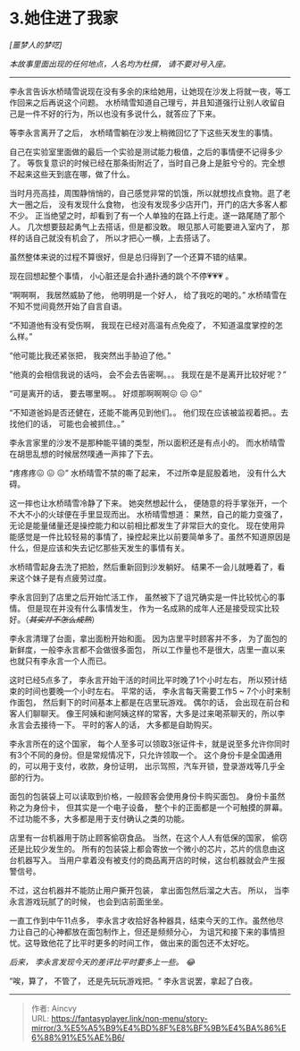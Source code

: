 # 3.她住进了我家


*[噩梦人的梦呓]*

*本故事里面出现的任何地点，人名均为杜撰， 请不要对号入座。*

-----

李永言告诉水桥晴雪说现在没有多余的床给她用，让她现在沙发上将就一夜，等工作回来之后再说这个问题。 水桥晴雪知道自己理亏，并且知道强行让别人收留自己是一件不好的行为，所以也没有多说什么，就答应了下来。

等李永言离开了之后， 水桥晴雪躺在沙发上稍微回忆了下这些天发生的事情。

自己在实验室里面做的最后一个实验是测试能力极值，之后的事情便不记得多少了。 等恢复意识的时候已经在那条街附近了，当时自己身上是脏兮兮的。完全想不起来这些天到底在哪，做了什么。

当时月亮高挂，周围静悄悄的，自己感觉非常的饥饿，所以就想找点食物。逛了老大一圈之后， 没有发现什么食物， 也没有发现多少店开门，开门的店大多客人都不少。 正当绝望之时，却看到了有一个人单独的在路上行走。遂一路尾随了那个人。 几次想要鼓起勇气上去搭话，但是都没敢。 眼见那人可能要进入室内了， 那样的话自己就没有机会了， 所以才把心一横，上去搭话了。 

虽然整体来说的过程不算很好，但是总归得到了一个还算不错的结果。

现在回想起整个事情， 小心脏还是会扑通扑通的跳个不停💗💗💗 。

“啊啊啊， 我居然威胁了他， 他明明是一个好人， 给了我吃的喝的。”  水桥晴雪在不知不觉间竟然开始了自言自语。

“不知道他有没有受伤啊， 我现在已经对高温有点免疫了， 不知道温度掌控的怎么样。”

“他可能比我还紧张把， 我突然出手胁迫了他。”

“他真的会相信我说的话吗， 会不会去告密啊。。。  我现在是不是离开比较好呢？”

“可是离开的话， 要去哪里啊。。  好烦那啊啊啊😖 😖 😖”

“不知道爸妈是否还健在，还能不能再见到他们。。 他们现在应该被监视着把。。去找他们的话， 可能也会被抓住。。”

李永言家里的沙发不是那种能平铺的类型，所以面积还是有点小的。 而水桥晴雪在胡思乱想的时候居然噗通一声摔了下去。

“疼疼疼😖 😖 😖” 水桥晴雪不禁的嘶了起来， 不过所幸是屁股着地， 没有什么大碍。 

这一摔也让水桥晴雪冷静了下来。 她突然想起什么， 便随意的将手掌张开，一个不大不小的火球便在手里显现而出。 水桥晴雪想道： 果然，自己的能力变强了， 无论是能量储量还是操控能力和以前相比都发生了非常巨大的变化。 现在使用异能感觉是一件比较轻易的事情了，操控起来比以前要简单多了。虽然不知道原因是什么，但是应该和失去记忆那些天发生的事情有关。

水桥晴雪起身去洗了把脸，然后重新回到沙发躺好。 结果不一会儿就睡着了，看来这个妹子是有点疲劳过度。

李永言回到了店里之后开始忙活工作， 虽然被下了诅咒确实是一件比较忧心的事情。 但是现在并没有什么事情发生， 作为一名成熟的成年人还是接受现实比较好。（*~~其实并不怎么成熟~~*）  

李永言清理了台面，拿出面粉开始和面。 因为店里平时顾客并不多， 为了面包的新鲜度，一般李永言都不会做很多面包， 所以工作量也不是很大，店里一直以来也就只有李永言一个人而已。

这时已经5点多了， 李永言开始干活的时间比平时晚了1个小时左右， 所以预计结束的时间也要晚一个小时左右。 平常的话， 李永言每天需要工作5 ~ 7个小时来制作面包， 然后剩下的时间基本上都是在店里玩游戏。  偶尔的话， 会出现在前台和客人们聊聊天。 像王阿姨和谢阿姨这样的常客，大多是过来喝茶聊天的，所以李永言会去接待一下。 平时的客人的话， 大多都是自助购买。 

李永言所在的这个国家， 每个人至多可以领取3张证件卡，就是说至多允许你同时有3个不同的身份。但是常规情况下，只允许领取一个。 这个身份卡是全国通用的，可以用于支付，收款，身份证明， 出示驾照，汽车开锁，登录游戏等几乎全部的行为。

面包的包装袋上可以读取到价格，一般顾客会使用身份卡购买面包。  身份卡虽然称之为身份卡， 但其实是一个电子设备， 整个卡的正面都是一个可触摸的屏幕。不过功能不多，大多都是用于支付确认之类的功能。

店里有一台机器用于防止顾客偷窃食品。 当然，在这个人人有低保的国家， 偷窃还是比较少发生的。 所有的包装袋上都会寄放一个微小的芯片，芯片的信息由这台机器写入。 当用户拿着没有被支付的商品离开店的时候，这台机器就会产生报警信号。 

不过，这台机器并不能防止用户撕开包装， 拿出面包然后溜之大吉。 所以， 当李永言游戏玩腻了的时候， 也会到店前面坐坐。

一直工作到中午11点多， 李永言才收拾好各种器具，结束今天的工作。虽然他尽力让自己的心神都放在面包制作上，但还是频频分心， 为诅咒和接下来的事情担忧。这导致他花了比平时更多的时间工作， 做出来的面包还不太好吃。 

*后来， 李永言发现今天的差评比平时要多上一些。 :joy:*

”唉，算了， 不管了， 还是先玩玩游戏把。“ 李永言说罢，拿起了白夜。


---

> 作者: Aincvy  
> URL: https://fantasyplayer.link/non-menu/story-mirror/3.%E5%A5%B9%E4%BD%8F%E8%BF%9B%E4%BA%86%E6%88%91%E5%AE%B6/  

